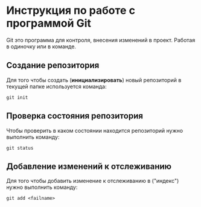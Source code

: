 # Инструкция по работе с программой Git

Git это программа для контроля, внесения изменений в проект. Работая в одиночку или в команде.

## Создание репозитория

 Для того чтобы создать (**инициализировать**) новый репозиторий в текущей папке используется команда:

    git init

## Проверка состояния репозитория

Чтобы проверить в каком состоянии находится репозиторий нужно выполнить команду: 

    git status

## Добавление изменений к отслеживанию

Для того чтобы добавить изменение к отслеживанию в ("индекс") нужно выполнить команду: 

    git add <failname>
